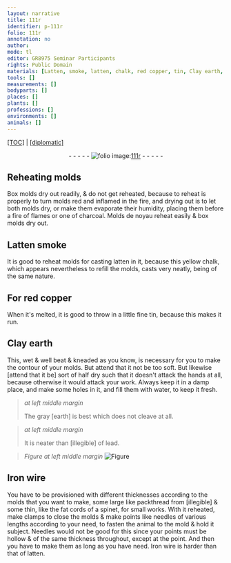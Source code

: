 ```yaml
---
layout: narrative
title: 111r
identifier: p-111r
folio: 111r
annotation: no
author:
mode: tl
editor: GR8975 Seminar Participants
rights: Public Domain
materials: [Latten, smoke, latten, chalk, red copper, tin, Clay earth, earth, lead, Iron]
tools: []
measurements: []
bodyparts: []
places: []
plants: []
professions: []
environments: []
animals: []
---
```


<p><a href="{{ site.baseurl }}/translation/">[TOC]</a> | <a href="{{ site.baseurl }}/texts/p-111r_tc/">[diplomatic]</a></p><div class="folio" align="center">- - - - - <a href="http://gallica.bnf.fr/ark:/12148/btv1b10500001g/f227.image" target="_blank"><img src="https://cu-mkp.github.io/2017-workshop-edition/assets/photo-icon.png" alt="folio image: " style="display:inline-block; margin-bottom:-3px;"/>111r</a> - - - - - </div>  
  

## Reheating molds

 
Box molds dry out readily, & do not get reheated, because to reheat is properly to turn molds red and inflamed in the fire, and drying out is to let both molds dry, or make them evaporate their humidity, placing them before a fire of flames or one of charcoal. Molds de noyau reheat easily & box molds dry out.
 
 
  

## <span class="m">Latten</span> <span class="m">smoke</span>

 
 It is good to reheat molds for casting <span class="m">latten</span> in it, because this yellow <span class="m">chalk</span>, which appears nevertheless to refill the molds, casts very neatly, being of the same nature.
 
 
  

## For <span class="m">red copper</span>

 
When it's melted, it is good to throw in a little fine <span class="m">tin</span>, because this makes it run.
 
 
  

## <span class="m">Clay earth</span>

 
This, wet & well beat & kneaded as you know, is necessary for you to make the contour of your molds. But attend that it not be too soft. But likewise [attend that it be] sort of half dry such that it doesn't attack the hands at all, because otherwise it would attack your work. Always keep it in a damp place, and make some holes in it, and fill them with water, to keep it fresh.
 
> *at left middle margin*
> 
> 
>   The gray [<span class="m">earth</span>] is best which does not cleave at all.
 
> *at left middle margin*
> 
> 
>   It is neater than [illegible] of <span class="m">lead</span>.
 
> *Figure*
> *at left middle margin*
> <a href="https://drive.google.com/open?id=0B9-oNrvWdlO5X085N09VejNheTQ" target="_blank"><img src="https://cu-mkp.github.io/GR8975-edition/assets/photo-icon.png" alt="Figure" style="display:inline-block; margin-bottom:-3px;"/></a>
 
 
  

## <span class="m">Iron</span> wire

 
You have to be provisioned with different thicknesses according to the molds that you want to make, some large like packthread from [illegible] & some thin, like the fat cords of a spinet, for small works. With it reheated, make clamps to close the molds & make points like needles of various lengths according to your need, to fasten the animal to the mold & hold it subject. Needles would not be good for this since your points must be hollow & of the same thickness throughout, except at the point. And then you have to make them as long as you have need. <span class="m">Iron</span> wire is harder than that of <span class="m">latten</span>.
 

